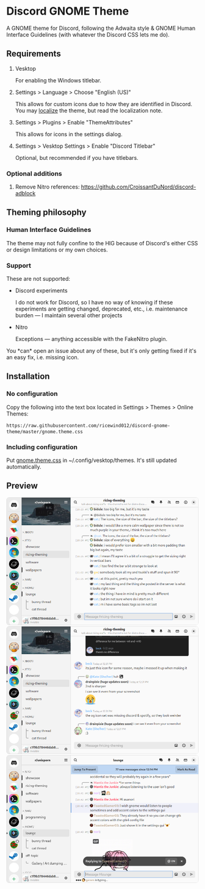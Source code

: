 # Discord GNOME Theme

A GNOME theme for Discord, following the Adwaita style & GNOME Human Interface Guidelines (with whatever the Discord CSS lets me do).

## Requirements

1. Vesktop

   For enabling the Windows titlebar.

2. Settings > Language > Choose "English (US)"

   This allows for custom icons due to how they are identified in Discord. You may [localize](./src/global/icons.scss) the theme, but read the localization note.

3. Settings > Plugins > Enable "ThemeAttributes"

   This allows for icons in the settings dialog.

4. Settings > Vesktop Settings > Enable "Discord Titlebar"

   Optional, but recommended if you have titlebars.

### Optional additions

1. Remove Nitro references: https://github.com/CroissantDuNord/discord-adblock

## Theming philosophy

### Human Interface Guidelines

The theme may not fully confine to the HIG because of Discord's either CSS or design limitations or my own choices.

### Support

These are not supported:

- Discord experiments

  I do not work for Discord, so I have no way of knowing if these experiments are getting changed, deprecated, etc., i.e. maintenance burden — I maintain several other projects

- Nitro

  Exceptions — anything accessible with the FakeNitro plugin.

You \*can\* open an issue about any of these, but it's only getting fixed if it's an easy fix, i.e. missing icon.

## Installation

### No configuration

Copy the following into the text box located in Settings > Themes > Online Themes:

```
https://raw.githubusercontent.com/ricewind012/discord-gnome-theme/master/gnome.theme.css
```

### Including configuration

Put [gnome.theme.css](./gnome.theme.css) in ~/.config/vesktop/themes. It's still updated automatically.

## Preview

![first](./assets/preview/Screenshot%20from%202024-04-27%2011-55-58.png)
![cozy second](./assets/preview/Screenshot%20from%202024-04-27%2012-31-42.png)
![third](./assets/preview/Screenshot%20from%202024-04-27%2012-24-16.png)
